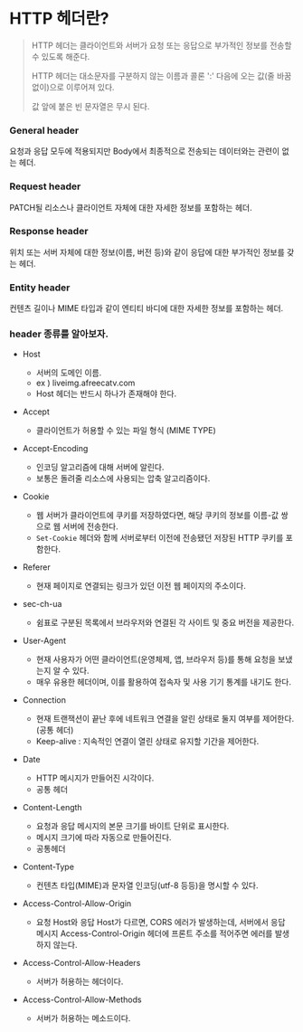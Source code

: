 # HTTP 헤더란?

> HTTP 헤더는 클라이언트와 서버가 요청 또는 응답으로 부가적인 정보를 전송할 수 있도록 해준다.
>
> HTTP 헤더는 대소문자를 구분하지 않는 이름과 콜론 ':' 다음에 오는 값(줄 바꿈 없이)으로 이루어져 있다.
>
> 값 앞에 붙은 빈 문자열은 무시 된다.

### General header

요청과 응답 모두에 적용되지만 Body에서 최종적으로 전송되는 데이터와는 관련이 없는 헤더.

### Request header

PATCH될 리소스나 클라이언트 자체에 대한 자세한 정보를 포함하는 헤더.

### Response header

위치 또는 서버 자체에 대한 정보(이름, 버전 등)와 같이 응답에 대한 부가적인 정보를 갖는 헤더.

### Entity header

컨텐츠 길이나 MIME 타입과 같이 엔티티 바디에 대한 자세한 정보를 포함하는 헤더.

### header 종류를 알아보자.

- Host

  - 서버의 도메인 이름.
  - ex ) liveimg.afreecatv.com
  - Host 헤더는 반드시 하나가 존재해야 한다.

- Accept

  - 클라이언트가 허용할 수 있는 파일 형식 (MIME TYPE)

- Accept-Encoding

  - 인코딩 알고리즘에 대해 서버에 알린다.
  - 보통은 돌려줄 리소스에 사용되는 압축 알고리즘이다.

- Cookie

  - 웹 서버가 클라이언트에 쿠키를 저장하였다면, 해당 쿠키의 정보를 이름-값 쌍으로 웹 서버에 전송한다.
  - `Set-Cookie` 헤더와 함께 서버로부터 이전에 전송됐던 저장된 HTTP 쿠키를 포함한다.

- Referer

  - 현재 페이지로 연결되는 링크가 있던 이전 웹 페이지의 주소이다.

- sec-ch-ua

  - 쉼표로 구분된 목록에서 브라우저와 연결된 각 사이트 및 중요 버전을 제공한다.

- User-Agent

  - 현재 사용자가 어떤 클라이언트(운영체제, 앱, 브라우저 등)를 통해 요청을 보냈는지 알 수 있다.
  - 매우 유용한 헤더이며, 이를 활용하여 접속자 및 사용 기기 통계를 내기도 한다.

- Connection

  - 현재 트랜잭션이 끝난 후에 네트워크 연결을 알린 상태로 둘지 여부를 제어한다. (공통 헤더)
  - Keep-alive : 지속적인 연결이 열린 상태로 유지할 기간을 제어한다.

- Date

  - HTTP 메시지가 만들어진 시각이다.
  - 공통 헤더

- Content-Length

  - 요청과 응답 메시지의 본문 크기를 바이트 단위로 표시한다.
  - 메시지 크기에 따라 자동으로 만들어진다.
  - 공통헤더

- Content-Type

  - 컨텐츠 타입(MIME)과 문자열 인코딩(utf-8 등등)을 명시할 수 있다.

- Access-Control-Allow-Origin

  - 요청 Host와 응답 Host가 다르면, CORS 에러가 발생하는데, 서버에서 응답 메시지 Access-Control-Origin 헤더에 프론트 주소를 적어주면 에러를 발생하지 않는다.

- Access-Control-Allow-Headers

  - 서버가 허용하는 헤더이다.

- Access-Control-Allow-Methods
  - 서버가 허용하는 메소드이다.
